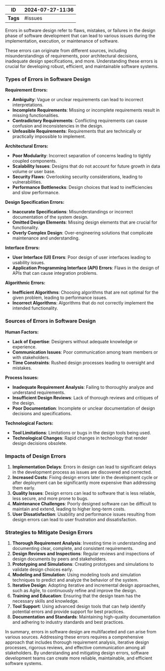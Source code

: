 
| ID       | 2024-07-27-11:36 |
| -------- | ---------------- |
| **Tags** | #issues          |

Errors in software design refer to flaws, mistakes, or failures in the design phase of software development that can lead to various issues during the implementation, execution, or maintenance of software.

These errors can originate from different sources, including misunderstandings of requirements, poor architectural decisions, inadequate design specifications, and more. Understanding these errors is crucial for developing robust, efficient, and maintainable software systems.

### Types of Errors in Software Design

**Requirement Errors:**
- **Ambiguity**: Vague or unclear requirements can lead to incorrect interpretations.
- **Incomplete Requirements**: Missing or incomplete requirements result in missing functionalities.
- **Contradictory Requirements**: Conflicting requirements can cause confusion and inconsistencies in the design.
- **Unfeasible Requirements**: Requirements that are technically or practically impossible to implement.

**Architectural Errors:**
- **Poor Modularity**: Incorrect separation of concerns leading to tightly coupled components.
- **Scalability Issues**: Designs that do not account for future growth in data volume or user base.
- **Security Flaws**: Overlooking security considerations, leading to vulnerabilities.
- **Performance Bottlenecks**: Design choices that lead to inefficiencies and slow performance.

**Design Specification Errors:**
- **Inaccurate Specifications**: Misunderstandings or incorrect documentation of the system design.
- **Omitted Design Elements**: Missing design elements that are crucial for functionality.
- **Overly Complex Design**: Over-engineering solutions that complicate maintenance and understanding.

**Interface Errors:**
- **User Interface (UI) Errors**: Poor design of user interfaces leading to usability issues.
- **Application Programming Interface (API) Errors**: Flaws in the design of APIs that can cause integration problems.

**Algorithmic Errors:**
- **Inefficient Algorithms**: Choosing algorithms that are not optimal for the given problem, leading to performance issues.
- **Incorrect Algorithms**: Algorithms that do not correctly implement the intended functionality.

### Sources of Errors in Software Design

**Human Factors:**
- **Lack of Expertise**: Designers without adequate knowledge or experience.
- **Communication Issues**: Poor communication among team members or with stakeholders.
- **Time Constraints**: Rushed design processes leading to oversight and mistakes.

**Process Issues:**
- **Inadequate Requirement Analysis**: Failing to thoroughly analyze and understand requirements.
- **Insufficient Design Reviews**: Lack of thorough reviews and critiques of the design.
- **Poor Documentation**: Incomplete or unclear documentation of design decisions and specifications.

**Technological Factors:**
- **Tool Limitations**: Limitations or bugs in the design tools being used.
- **Technological Changes**: Rapid changes in technology that render design decisions obsolete.

### Impacts of Design Errors

1. **Implementation Delays**: Errors in design can lead to significant delays in the development process as issues are discovered and corrected.
2. **Increased Costs**: Fixing design errors later in the development cycle or after deployment can be significantly more expensive than addressing them early.
3. **Quality Issues**: Design errors can lead to software that is less reliable, less secure, and more prone to bugs.
4. **Maintenance Challenges**: Poorly designed software can be difficult to maintain and extend, leading to higher long-term costs.
5. **User Dissatisfaction**: Usability and performance issues resulting from design errors can lead to user frustration and dissatisfaction.

### Strategies to Mitigate Design Errors

1. **Thorough Requirement Analysis**: Investing time in understanding and documenting clear, complete, and consistent requirements.
2. **Design Reviews and Inspections**: Regular reviews and inspections of design documents by peers and stakeholders.
3. **Prototyping and Simulations**: Creating prototypes and simulations to validate design choices early.
4. **Modeling and Simulation**: Using modeling tools and simulation techniques to predict and analyze the behavior of the system.
5. **Iterative Design**: Adopting iterative and incremental design approaches, such as Agile, to continuously refine and improve the design.
6. **Training and Education**: Ensuring that the design team has the necessary skills and knowledge.
7. **Tool Support**: Using advanced design tools that can help identify potential errors and provide support for best practices.
8. **Documentation and Standards**: Maintaining high-quality documentation and adhering to industry standards and best practices.

In summary, errors in software design are multifaceted and can arise from various sources. Addressing these errors requires a comprehensive approach that includes thorough requirement analysis, iterative design processes, rigorous reviews, and effective communication among all stakeholders. By understanding and mitigating design errors, software development teams can create more reliable, maintainable, and efficient software systems.